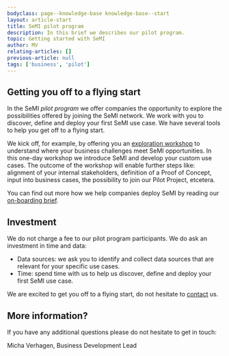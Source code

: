 ```yaml
---
bodyclass: page--knowledge-base knowledge-base--start
layout: article-start
title: SeMI pilot program
description: In this brief we describes our pilot program. 
topic: Getting started with SeMI
author: MV
relating-articles: []
previous-article: null
tags: ['business', 'pilot']
---
```


## Getting you off to a flying start

In the SeMI *pilot program* we offer companies the opportunity to explore the possibilities offered by joining the SeMI network. We work with you to discover, define and deploy your first SeMI use case. We have several tools to help you get off to a flying start. 

We kick off, for example, by offering you an [exploration workshop](http://dev.semi.network/knowledge-base/INSERT_LINK.html) to understand where your business challenges meet SeMI opportunities. In this one-day workshop we introduce SeMI and develop your custom use cases. The outcome of the workshop will enable further steps like: alignment of your internal stakeholders, definition of a Proof of Concept, input into business cases, the possibility to join our Pilot Project, etcetera. 

You can find out more how we help companies deploy SeMI by reading our [on-boarding brief](http://dev.semi.network/knowledge-base/INSERT_LINK.html).

## Investment

We do not charge a fee to our pilot program participants. We do ask an investment in time and data:

- Data sources: we ask you to identify and collect data sources that are relevant for your specific use cases.
- Time: spend time with us to help us discover, define and deploy your first SeMI use case.

We are excited to get you off to a flying start, do not hesitate to [contact](mailto:micha@semi.network) us. 

## More information?
If you have any additional questions please do not hesitate to get in touch:

Micha Verhagen, Business Development Lead
